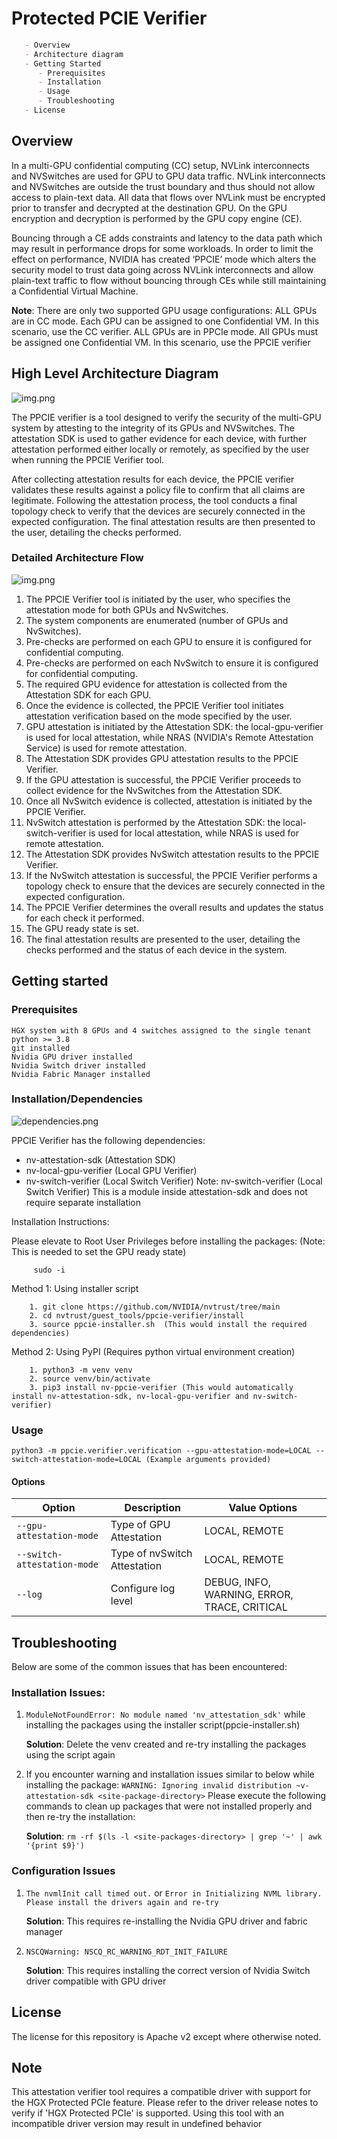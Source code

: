 # Protected PCIE Verifier 
``````markdown
   - Overview 
   - Architecture diagram
   - Getting Started
      - Prerequisites
      - Installation
      - Usage
      - Troubleshooting
   - License
``````
## Overview 
In a multi-GPU confidential computing (CC) setup, NVLink interconnects and NVSwitches are used for GPU to GPU data traffic. NVLink interconnects and NVSwitches are outside the trust boundary and thus should not allow access to plain-text data. All data that flows over NVLink must be encrypted prior to transfer and decrypted at the destination GPU. On the GPU encryption and decryption is performed by the GPU copy engine (CE).

Bouncing through a CE adds constraints and latency to the data path which may result in performance drops for some workloads. In order to limit the effect on performance, NVIDIA has created ‘PPCIE’ mode which alters the security model to trust data going across NVLink interconnects and allow plain-text traffic to flow without bouncing through CEs while still maintaining a Confidential Virtual Machine. 

**Note**: There are only two supported GPU usage configurations:
ALL GPUs are in CC mode. Each GPU can be assigned to one Confidential VM. In this scenario, use the CC verifier.
ALL GPUs are in PPCIe mode. All GPUs must be assigned one Confidential VM. In this scenario, use the PPCIE verifier

## High Level Architecture Diagram
![img.png](static/ppcie-verifier.png)

The PPCIE verifier is a tool designed to verify the security of the multi-GPU system by attesting to the integrity of its GPUs and NVSwitches. The attestation SDK is used to gather evidence for each device, with further attestation performed either locally or remotely, as specified by the user when running the PPCIE Verifier tool.

After collecting attestation results for each device, the PPCIE verifier validates these results against a policy file to confirm that all claims are legitimate. Following the attestation process, the tool conducts a final topology check to verify that the devices are securely connected in the expected configuration. The final attestation results are then presented to the user, detailing the checks performed.

### Detailed Architecture Flow
![img.png](static/ppcie-verifier-detailed.png)

1. The PPCIE Verifier tool is initiated by the user, who specifies the attestation mode for both GPUs and NvSwitches.
2. The system components are enumerated (number of GPUs and NvSwitches).
3. Pre-checks are performed on each GPU to ensure it is configured for confidential computing.
4. Pre-checks are performed on each NvSwitch to ensure it is configured for confidential computing.
5. The required GPU evidence for attestation is collected from the Attestation SDK for each GPU.
6. Once the evidence is collected, the PPCIE Verifier tool initiates attestation verification based on the mode specified by the user.
7. GPU attestation is initiated by the Attestation SDK: the local-gpu-verifier is used for local attestation, while NRAS (NVIDIA's Remote Attestation Service) is used for remote attestation.
8. The Attestation SDK provides GPU attestation results to the PPCIE Verifier.
9. If the GPU attestation is successful, the PPCIE Verifier proceeds to collect evidence for the NvSwitches from the Attestation SDK.
10. Once all NvSwitch evidence is collected, attestation is initiated by the PPCIE Verifier.
11. NvSwitch attestation is performed by the Attestation SDK: the local-switch-verifier is used for local attestation, while NRAS is used for remote attestation.
12. The Attestation SDK provides NvSwitch attestation results to the PPCIE Verifier.
13. If the NvSwitch attestation is successful, the PPCIE Verifier performs a topology check to ensure that the devices are securely connected in the expected configuration.
14. The PPCIE Verifier determines the overall results and updates the status for each check it performed.
15. The GPU ready state is set.
16. The final attestation results are presented to the user, detailing the checks performed and the status of each device in the system.

## Getting started

### Prerequisites
    HGX system with 8 GPUs and 4 switches assigned to the single tenant
    python >= 3.8
    git installed
    Nvidia GPU driver installed
    Nvidia Switch driver installed
    Nvidia Fabric Manager installed

### Installation/Dependencies
![dependencies.png](static/dependencies.png)

PPCIE Verifier has the following dependencies:

- nv-attestation-sdk (Attestation SDK)
- nv-local-gpu-verifier (Local GPU Verifier)
- nv-switch-verifier (Local Switch Verifier) Note: nv-switch-verifier (Local Switch Verifier) This is a module inside attestation-sdk and does not require separate installation

Installation Instructions:

Please elevate to Root User Privileges before installing the packages: (Note: This is needed to set the GPU ready state)
         
         sudo -i
         
Method 1: Using installer script
            
        1. git clone https://github.com/NVIDIA/nvtrust/tree/main
        2. cd nvtrust/guest_tools/ppcie-verifier/install
        3. source ppcie-installer.sh  (This would install the required dependencies)

Method 2: Using PyPI (Requires python virtual environment creation)
            
        1. python3 -m venv venv
        2. source venv/bin/activate
        3. pip3 install nv-ppcie-verifier (This would automatically install nv-attestation-sdk, nv-local-gpu-verifier and nv-switch-verifier)


### Usage
    python3 -m ppcie.verifier.verification --gpu-attestation-mode=LOCAL --switch-attestation-mode=LOCAL (Example arguments provided)

#### Options
  
| Option                     | Description                           | Value Options                                                            |
|----------------------------|---------------------------------------|--------------------------------------------------------------------------|
| `--gpu-attestation-mode`   | Type of GPU Attestation               | LOCAL, REMOTE                                                          |
| `--switch-attestation-mode`| Type of nvSwitch Attestation          | LOCAL,  REMOTE                                                          |
| `--log`                    | Configure log level                   | DEBUG, INFO, WARNING, ERROR, TRACE, CRITICAL               |


## Troubleshooting
Below are some of the common issues that has been encountered:
### Installation Issues:
1. `ModuleNotFoundError: No module named 'nv_attestation_sdk'` while installing the packages using the installer script(ppcie-installer.sh)

     **Solution**: Delete the venv created and re-try installing the packages using the script again
2. If you encounter warning and installation issues similar to below while installing the package:
    `WARNING: Ignoring invalid distribution ~v-attestation-sdk <site-package-directory>`
Please execute the following commands to clean up packages that were not installed properly and then re-try the installation:
     
      **Solution**: `rm -rf $(ls -l <site-packages-directory> | grep '~' | awk '{print $9}')`

### Configuration Issues
1. `The nvmlInit call timed out.` or `Error in Initializing NVML library. Please install the drivers again and re-try`

    **Solution**: This requires re-installing the Nvidia GPU driver and fabric manager 
2. `NSCQWarning: NSCQ_RC_WARNING_RDT_INIT_FAILURE`

    **Solution**: This requires installing the correct version of Nvidia Switch driver compatible with GPU driver

## License
The license for this repository is Apache v2 except where otherwise noted.

## Note
This attestation verifier tool requires a compatible driver with support for the HGX Protected PCIe feature. Please refer to the driver release notes to verify if 'HGX Protected PCIe' is supported. Using this tool with an incompatible driver version may result in undefined behavior
